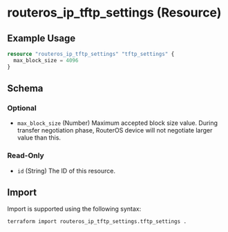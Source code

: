 # routeros_ip_tftp_settings (Resource)


## Example Usage
```terraform
resource "routeros_ip_tftp_settings" "tftp_settings" {
  max_block_size = 4096
}
```

<!-- schema generated by tfplugindocs -->
## Schema

### Optional

- `max_block_size` (Number) Maximum accepted block size value. During transfer negotiation phase, RouterOS device will not negotiate larger value than this.

### Read-Only

- `id` (String) The ID of this resource.

## Import
Import is supported using the following syntax:
```shell
terraform import routeros_ip_tftp_settings.tftp_settings .
```
